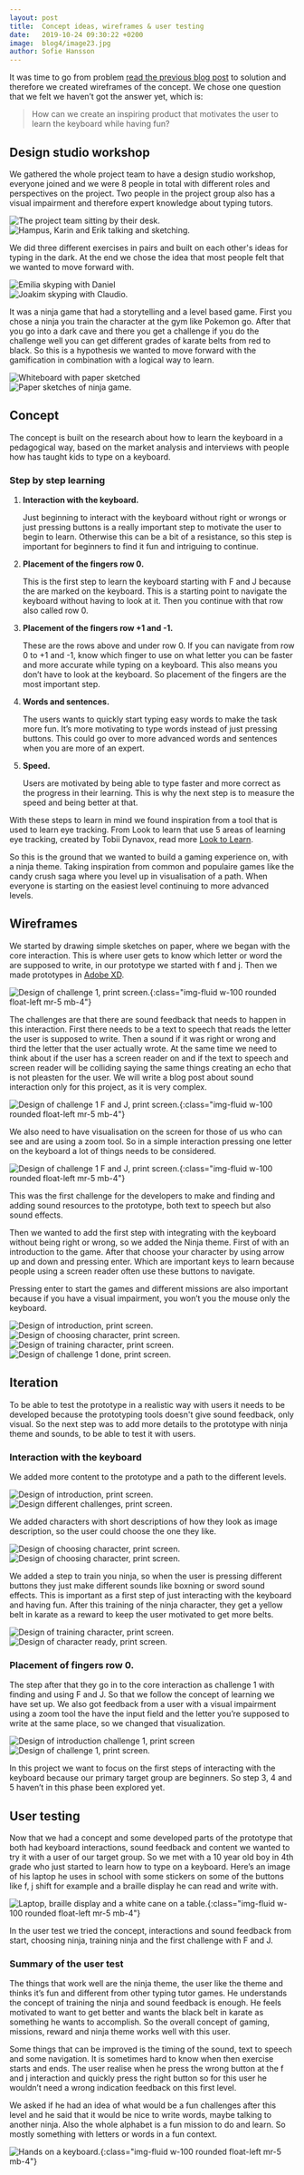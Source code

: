```yaml
---
layout: post
title:  Concept ideas, wireframes & user testing
date:   2019-10-24 09:30:22 +0200
image:  blog4/image23.jpg
author: Sofie Hansson
---
```


It was time to go from problem [read the previous blog post][previous_post] to solution and therefore we created wireframes of the concept. We chose one question that we felt we haven’t got the answer yet, which is:

> How can we create an inspiring product that motivates the user to learn the keyboard while having fun?

## Design studio workshop
We gathered the whole project team to have a design studio workshop, everyone joined and we were 8 people in total with different roles and perspectives on the project. Two people in the project group also has a visual impairment and therefore expert knowledge about typing tutors.

<div class="row">
  <div class="col-md-6 col-xs-12">
    <img src="{{site.baseurl}}/assets/images/blog/blog4/image1.jpg" alt="The project team sitting by their desk." class="img-fluid rounded w-100">
  </div>
  <div class="col-md-6 col-xs-12">
    <img src="{{site.baseurl}}/assets/images/blog/blog4/image2.jpg" alt="Hampus, Karin and Erik talking and sketching." class="img-fluid rounded w-100">
  </div>
</div>

We did three different exercises in pairs and built on each other's ideas for typing in the dark. At the end we chose the idea that most people felt that we wanted to move forward with.

<div class="row">
  <div class="col-md-6 col-xs-12">
    <img src="{{site.baseurl}}/assets/images/blog/blog4/image3.jpg" alt="Emilia skyping with Daniel" class="img-fluid rounded w-100">
  </div>
  <div class="col-md-6 col-xs-12">
    <img src="{{site.baseurl}}/assets/images/blog/blog4/image4.jpg" alt="Joakim skyping with Claudio." class="img-fluid rounded w-100">
  </div>
</div>

It was a ninja game that had a storytelling and a level based game. First you chose a ninja you train the character at the gym like Pokemon go. After that you go into a dark cave and there you get a challenge if you do the challenge well you can get different grades of karate belts from red to black. So this is a hypothesis we wanted to move forward with the gamification in combination with a logical way to learn.

<div class="row">
  <div class="col-md-6 col-xs-12">
    <img src="{{site.baseurl}}/assets/images/blog/blog4/image5.jpg" alt="Whiteboard with paper sketched" class="img-fluid rounded w-100">
  </div>
  <div class="col-md-6 col-xs-12">
    <img src="{{site.baseurl}}/assets/images/blog/blog4/image6.jpg" alt="Paper sketches of ninja game." class="img-fluid rounded w-100">
  </div>
</div>

## Concept
The concept is built on the research about how to learn the keyboard in a pedagogical way, based on the market analysis and interviews with people how has taught kids to type on a keyboard.

### Step by step learning
<ol>
  <li>
    <div>
      <strong>Interaction with the keyboard.</strong>
      <p>
        Just beginning to interact with the keyboard without right or wrongs or just pressing buttons is a really important step to motivate the user to begin to learn. Otherwise this can be a bit of a resistance, so this step is important for beginners to find it fun and intriguing to continue.
      </p>
    </div>
  </li>
  <li>
    <div>
      <strong>Placement of the fingers row 0.</strong>
      <p>
       This is the first step to learn the keyboard starting with F and J because the are marked on the keyboard. This is a starting point to navigate the keyboard without having to look at it. Then you continue with that row also called row 0.
      </p>
    </div>
  </li>
  <li>
    <div>
      <strong>Placement of the fingers row +1 and -1.</strong>
      <p>
        These are the rows above and under row 0. If you can navigate from row 0 to +1 and -1, know which finger to use on what letter you can be faster and more accurate while typing on a keyboard. This also means you don’t have to look at the keyboard. So placement of the fingers are the most important step.
      </p>
    </div>
  </li>
  <li>
    <div>
      <strong>Words and sentences.</strong>
      <p>
        The users wants to quickly start typing easy words to make the task more fun. It’s more motivating to type words instead of just pressing buttons. This could go over to more advanced words and sentences when you are more of an expert.
      </p>
    </div>
  </li>
  <li>
    <div>
      <strong>Speed.</strong>
      <p>
        Users are motivated by being able to type faster and more correct as the progress in their learning. This is why the next step is to measure the speed and being better at that.
      </p>
    </div>
  </li>
</ol>

With these steps to learn in mind we found inspiration from a tool that is used to learn eye tracking. From Look to learn that use 5 areas of learning eye tracking, created by Tobii Dynavox, read more [Look to Learn][look-to-learn].

So this is the ground that we wanted to build a gaming experience on, with a ninja theme. Taking inspiration from common and populaire games like the candy crush saga where you level up in visualisation of a path. When everyone is starting on the easiest level continuing to more advanced levels.

## Wireframes
We started by drawing simple sketches on paper, where we began with the core interaction. This is where user gets to know which letter or word the are supposed to write, in our prototype we started with f and j. Then we made prototypes in [Adobe XD][adobe-xd].

![Design of challenge 1, print screen.][image7]{:class="img-fluid w-100 rounded float-left mr-5 mb-4"}

The challenges are that there are sound feedback that needs to happen in this interaction. First there needs to be a text to speech that reads the letter the user is supposed to write. Then a sound if it was right or wrong and third the letter that the user actually wrote. At the same time we need to think about if the user has a screen reader on and if the text to speech and screen reader will be colliding saying the same things creating an echo that is not pleasten for the user. We will write a blog post about sound interaction only for this project, as it is very complex.

![Design of challenge 1 F and J, print screen.][image8]{:class="img-fluid w-100 rounded float-left mr-5 mb-4"}

We also need to have visualisation on the screen for those of us who can see and are using a zoom tool. So in a simple interaction pressing one letter on the keyboard a lot of things needs to be considered.

![Design of challenge 1 F and J, print screen.][image9]{:class="img-fluid w-100 rounded float-left mr-5 mb-4"}

This was the first challenge for the developers to make and finding and adding sound resources to the prototype, both text to speech but also sound effects.

Then we wanted to add the first step with integrating with the keyboard without being right or wrong, so we added the Ninja theme. First of with an introduction to the game. After that choose your character by using arrow up and down and pressing enter. Which are important keys to learn because people using a screen reader often use these buttons to navigate.

Pressing enter to start the games and different missions are also important because if you have a visual impairment, you won’t you the mouse only the keyboard.

<div class="row">
  <div class="col-md-6 col-xs-12">
    <img src="{{site.baseurl}}/assets/images/blog/blog4/image10.png" alt="Design of introduction, print screen." class="img-fluid rounded w-100">
  </div>
  <div class="col-md-6 col-xs-12">
    <img src="{{site.baseurl}}/assets/images/blog/blog4/image11.png" alt="Design of choosing character, print screen." class="img-fluid rounded w-100">
  </div>
</div>

<div class="row">
  <div class="col-md-6 col-xs-12">
    <img src="{{site.baseurl}}/assets/images/blog/blog4/image12.png" alt="Design of training character, print screen." class="img-fluid rounded w-100">
  </div>
  <div class="col-md-6 col-xs-12">
    <img src="{{site.baseurl}}/assets/images/blog/blog4/image13.png" alt="Design of challenge 1 done, print screen." class="img-fluid rounded w-100">
  </div>
</div>

## Iteration
To be able to test the prototype in a realistic way with users it needs to be developed because the prototyping tools doesn't give sound feedback, only visual. So the next step was to add more details to the prototype with ninja theme and sounds, to be able to test it with users.

### Interaction with the keyboard
We added more content to the prototype and a path to the different levels.

<div class="row">
  <div class="col-md-6 col-xs-12">
    <img src="{{site.baseurl}}/assets/images/blog/blog4/image14.png" alt="Design of introduction, print screen." class="img-fluid rounded w-100">
  </div>
  <div class="col-md-6 col-xs-12">
    <img src="{{site.baseurl}}/assets/images/blog/blog4/image15.png" alt="Design different challenges, print screen." class="img-fluid rounded w-100">
  </div>
</div>

We added characters with short descriptions of how they look as image description, so the user could choose the one they like.

<div class="row">
  <div class="col-md-6 col-xs-12">
    <img src="{{site.baseurl}}/assets/images/blog/blog4/image16.png" alt="Design of choosing character, print screen." class="img-fluid rounded w-100">
  </div>
  <div class="col-md-6 col-xs-12">
    <img src="{{site.baseurl}}/assets/images/blog/blog4/image17.png" alt="Design of choosing character, print screen." class="img-fluid rounded w-100">
  </div>
</div>

We added a step to train you ninja, so when the user is pressing different buttons they just make different sounds like boxning or sword sound effects. This is important as a first step of just interacting with the keyboard and having fun. After this training of the ninja character, they get a yellow belt in karate as a reward to keep the user motivated to get more belts.

<div class="row">
  <div class="col-md-6 col-xs-12">
    <img src="{{site.baseurl}}/assets/images/blog/blog4/image18.png" alt="Design of training character, print screen." class="img-fluid rounded w-100">
  </div>
  <div class="col-md-6 col-xs-12">
    <img src="{{site.baseurl}}/assets/images/blog/blog4/image19.png" alt="Design of character ready, print screen." class="img-fluid rounded w-100">
  </div>
</div>

### Placement of fingers row 0.
The step after that they go in to the core interaction as challenge 1 with finding and using F and J. So that we follow the concept of learning we have set up. We also got feedback from a user with a visual impairment using a zoom tool the have the input field and the letter you’re supposed to write at the same place, so we changed that visualization.

<div class="row">
  <div class="col-md-6 col-xs-12">
    <img src="{{site.baseurl}}/assets/images/blog/blog4/image20.png" alt="Design of introduction challenge 1, print screen" class="img-fluid rounded w-100">
  </div>
  <div class="col-md-6 col-xs-12">
    <img src="{{site.baseurl}}/assets/images/blog/blog4/image21.png" alt="Design of challenge 1, print screen." class="img-fluid rounded w-100">
  </div>
</div>

In this project we want to focus on the first steps of interacting with the keyboard because our primary target group are beginners. So step 3, 4 and 5 haven’t in this phase been explored yet.

## User testing
Now that we had a concept and some developed parts of the prototype that both had keyboard interactions, sound feedback and content we wanted to try it with a user of our target group. So we met with a 10 year old boy in 4th grade who just started to learn how to type on a keyboard.
Here’s an image of his laptop he uses in school with some stickers on some of the buttons like f, j shift for example and a braille display he can read and write with.

![Laptop, braille display and a white cane on a table.][image22]{:class="img-fluid w-100 rounded float-left mr-5 mb-4"}


In the user test we tried the concept, interactions and sound feedback from start, choosing ninja, training ninja and the first challenge with F and J.

### Summary of the user test
The things that work well are the ninja theme, the user like the theme and thinks it’s fun and different from other typing tutor games. He understands the concept of training the ninja and sound feedback is enough. He feels motivated to want to get better and wants the black belt in karate as something he wants to accomplish. So the overall concept of gaming, missions, reward and ninja theme works well with this user.

Some things that can be improved is the timing of the sound, text to speech and some navigation. It is sometimes hard to know when then exercise starts and ends. The user realise when he press the wrong button at the f and j interaction and quickly press the right button so for this user  he wouldn’t need a wrong indication feedback on this first level.

We asked if he had an idea of what would be a fun challenges after this level and he said that it would be nice to write words, maybe talking to another ninja. Also the whole alphabet is a fun mission to do and learn. So mostly something with letters or words in a fun context.

![Hands on a keyboard.][image23]{:class="img-fluid w-100 rounded float-left mr-5 mb-4"}


[adobe-xd]: https://www.adobe.com/products/xd.html
[look-to-learn]: https://www.tobiidynavox.com/software/partner-software/look-to-learn/
[previous_post]: {{site.baseurl}}/2019/10/17/defining-the-challenges-and-setting-goals-that-creates-value-for-the-user/
[image7]: {{site.baseurl}}/assets/images/blog/blog4/image7.png
[image8]: {{site.baseurl}}/assets/images/blog/blog4/image8.png
[image9]: {{site.baseurl}}/assets/images/blog/blog4/image9.png
[image22]: {{site.baseurl}}/assets/images/blog/blog4/image22.jpg
[image23]: {{site.baseurl}}/assets/images/blog/blog4/image23.jpg


